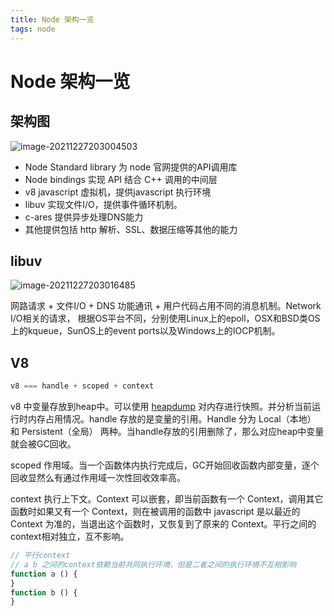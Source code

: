 ```yaml
---
title: Node 架构一览
tags: node
---
```


# Node 架构一览

## 架构图
![image-20211227203004503](https://tva1.sinaimg.cn/large/008i3skNly1gxso0a3v9ej31a40u0n18.jpg)

- Node Standard library 为 node 官网提供的API调用库
- Node bindings 实现 API 结合 C++ 调用的中间层
- v8 javascript 虚拟机，提供javascript 执行环境
- libuv 实现文件I/O，提供事件循环机制。
- c-ares 提供异步处理DNS能力
- 其他提供包括 http 解析、SSL、数据压缩等其他的能力

## libuv 
![image-20211227203016485](https://tva1.sinaimg.cn/large/008i3skNly1gxso0hgctij31j80qedjd.jpg)

网路请求 + 文件I/O + DNS 功能通讯 + 用户代码占用不同的消息机制。Network I/O相关的请求， 根据OS平台不同，分别使用Linux上的epoll，OSX和BSD类OS上的kqueue，SunOS上的event ports以及Windows上的IOCP机制。

## V8

```javascript
v8 === handle + scoped + context
```
v8 中变量存放到heap中。可以使用 [heapdump](https://www.npmjs.com/package/heapdump) 对内存进行快照。并分析当前运行时内存占用情况。handle 存放的是变量的引用。Handle 分为 Local（本地） 和 Persistent（全局） 两种。当handle存放的引用删除了，那么对应heap中变量就会被GC回收。

scoped 作用域。当一个函数体内执行完成后，GC开始回收函数内部变量，逐个回收显然么有通过作用域一次性回收效率高。

context 执行上下文。Context 可以嵌套，即当前函数有一个 Context，调用其它函数时如果又有一个 Context，则在被调用的函数中 javascript 是以最近的 Context 为准的，当退出这个函数时，又恢复到了原来的 Context。平行之间的context相对独立，互不影响。

```javascript
// 平行context
// a b 之间的context依赖当前共同执行环境，但是二者之间的执行环境不互相影响
function a () {
}
function b () {
}
```
